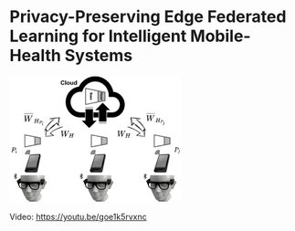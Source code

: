 # Privacy-Preserving Edge Federated Learning for Intelligent Mobile-Health Systems

<img src="./img/main.png" alt="Fed-eGlass" width="300">

Video: https://youtu.be/goe1k5rvxnc
